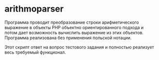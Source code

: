 # arithmoparser
Программа проводит преобразование строки арифметического выражение в объекты PHP объектно ориентированного подхода и потом дает возможность вычислить выражение из этих объектов. Программа реализована без применения польской нотации.

Этот скрипт ответ на вопрос тестового задания и полностью реализует весь требуемый функционал.
